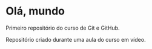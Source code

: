 # Olá, mundo
 Primeiro repositório do curso de Git e GitHub.

 Repositório criado durante uma aula do curso em vídeo.
